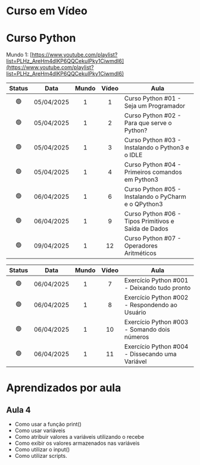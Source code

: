<h1>Curso em Vídeo</h1>



# Curso Python

Mundo 1: [https://www.youtube.com/playlist?list=PLHz_AreHm4dlKP6QQCekuIPky1CiwmdI6](https://www.youtube.com/playlist?list=PLHz_AreHm4dlKP6QQCekuIPky1CiwmdI6)

| Status  | Data       | Mundo | Vídeo | Aula                                                 |
|:--:     |:--:        |:--:   |:--:   |--                                                    |
| 🟢      | 05/04/2025 | 1     | 1     | Curso Python #01 - Seja um Programador               |
| 🟢      | 05/04/2025 | 1     | 2     | Curso Python #02 - Para que serve o Python?          |
| 🟢      | 05/04/2025 | 1     | 3     | Curso Python #03 - Instalando o Python3 e o IDLE     |
| 🟢      | 05/04/2025 | 1     | 4     | Curso Python #04 - Primeiros comandos em Python3     |
| 🟢      | 06/04/2025 | 1     | 6     | Curso Python #05 - Instalando o PyCharm e o QPython3 |
| 🟢      | 06/04/2025 | 1     | 9     | Curso Python #06 - Tipos Primitivos e Saída de Dados |
| 🟢      | 09/04/2025 | 1     | 12    | Curso Python #07 - Operadores Aritméticos            |


| Status  | Data       | Mundo | Vídeo | Aula                                                 |
|:--:     |:--:        |:--:   |:--:   |--                                                    |
| 🟢      | 06/04/2025 | 1     | 7     | Exercício Python #001 - Deixando tudo pronto         |
| 🟢      | 06/04/2025 | 1     | 8     | Exercício Python #002 - Respondendo ao Usuário       |
| 🟢      | 06/04/2025 | 1     | 10    | Exercício Python #003 - Somando dois números         |
| 🟢      | 06/04/2025 | 1     | 11    | Exercício Python #004 - Dissecando uma Variável      |



# Aprendizados por aula
## Aula 4
* Como usar a função print()
* Como usar variáveis
* Como atribuir valores a variáveis utilizando o recebe
* Como exibir os valores armazenados nas variáveis
* Como utilizar o input()
* Como utilizar scripts.


